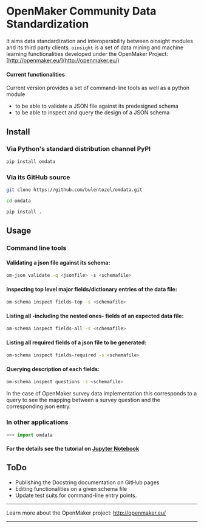 # OpenMaker Community Data Standardization

It aims data standardization and interoperability between oinsight modules and its third party clients. `oinsight` is a set of data mining and machine learning functionalities developed under the OpenMaker Project: [http://openmaker.eu/](http://openmaker.eu/)

#### Current functionalities
Current version provides a set of command-line tools as well as a python module 
* to be able to validate a JSON file against its predesigned schema
* to be able to inspect and query the design of a JSON schema 

## Install

### Via Python's standard distribution channel PyPI 
```bash
pip install omdata
```
### Via its GitHub source 
```bash
git clone https://github.com/bulentozel/omdata.git
```

```bash
cd omdata
```

```bash
pip install .
```
## Usage

### Command line tools

#### Validating a json file against its schema:

```bash
om-json validate -q <jsonfile> -s <schemafile>
```

#### Inspecting top level major fields/dictionary entries of the data file:
```bash
om-schema inspect fields-top -s <schemafile> 
```

#### Listing all -including the nested ones- fields of an expected data file:
```bash
om-schema inspect fields-all -s <schemafile> 
```

#### Listing all required fields of a json file to be generated:
```bash
om-schema inspect fields-required -s <schemafile> 
```

#### Querying description of each fields:
```bash
om-schema inspect questions -s <schemafile> 
```
In the case of OpenMaker survey data implementation this corresponds to a query to see the mapping between a survey question and the corresponding json entry.

### In other applications
```python
>>> import omdata
```
#### For the details see the tutorial on [Jupyter Notebook](https://github.com/bulentozel/omdata/blob/master/tutorial.ipynb)

## ToDo

* Publishing the Docstring documentation on GitHub pages
* Editing functionalities on a given schema file
* Update test suits for command-line entry points.

------------------------------------------------------------
Learn more about the OpenMaker project: http://openmaker.eu/

------------------------------------------------------------

